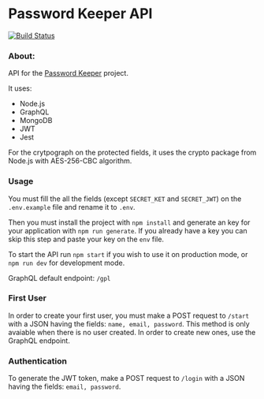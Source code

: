 # Password Keeper API
[![Build Status](https://travis-ci.org/andre000/password-keeper-api.svg?branch=master)](https://travis-ci.org/andre000/password-keeper-api)

### About:
API for the [Password Keeper](https://github.com/andre000/password-keeper) project.

It uses: 
  - Node.js
  - GraphQL
  - MongoDB
  - JWT
  - Jest

For the crytpograph on the protected fields, it uses the crypto package from Node.js with AES-256-CBC algorithm.

### Usage
You must fill the all the fields (except `SECRET_KET` and `SECRET_JWT`) on the `.env.example` file and rename it to `.env`.

Then you must install the project with `npm install` and generate an key for your application with `npm run generate`. If you already have a key you can skip this step and paste your key on the `env` file.

To start the API run `npm start` if you wish to use it on production mode, or `npm run dev` for development mode.

GraphQL default endpoint: `/gpl`

### First User

In order to create your first user, you must make a POST request to `/start` with a JSON having the fields: `name, email, password`.
This method is only avaiable when there is no user created. In order to create new ones, use the GraphQL endpoint.

### Authentication 

To generate the JWT token, make a POST request to `/login` with a JSON having the fields: `email, password`.
